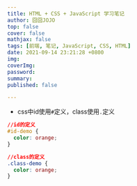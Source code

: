 ```yaml
---
title: HTML + CSS + JavaScript 学习笔记
author: 囧囧JOJO
top: false
cover: false
mathjax: false
tags: [前端, 笔记, JavaScript, CSS, HTML]
date: 2021-09-14 23:21:28 +0800
img:
coverImg:
password:
summary:
published: false

---
```


- css中id使用`#`定义，class使用`.`定义
```css
//id的定义
#id-demo {
  color: orange;
}
```
```css
//class的定义
.class-demo {
  color: orange;
}
```
